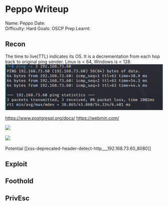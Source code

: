 # Peppo Writeup
Name: Peppo
Date:  
Difficulty:  Hard
Goals:  OSCP Prep
Learnt:

## Recon

The time to live(TTL) indicates its OS. It is a decrementation from each hop back to original ping sender. Linux is < 64, Windows is < 128.
![ping](OS-ProvingGrounds/Peppo/Screenshots/ping.png)

https://www.postgresql.org/docs/
https://webmin.com/

![](eleanor.png)

![](vulnerable-webmin.png)

Potential [[xss-deprecated-header-detect-http___192.168.73.60_8080]]

## Exploit

## Foothold

## PrivEsc

      
